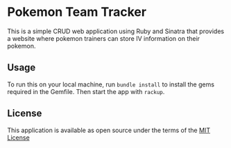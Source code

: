 # Pokemon Team Tracker

This is a simple CRUD web application using Ruby and Sinatra that provides a website where pokemon trainers can store IV information on their pokemon.


## Usage

To run this on your local machine, run `bundle install` to install the gems required in the Gemfile. Then start the app with `rackup`.

## License

This application is available as open source under the terms of the [MIT License](https://opensource.org/licenses/MIT)

